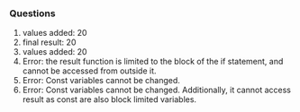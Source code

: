 ### Questions

1. values added: 20
2. final result: 20
3. values added: 20
4. Error: the result function is limited to the block of the if statement, and cannot be accessed from outside it.
5. Error: Const variables cannot be changed.
6. Error: Const variables cannot be changed. Additionally, it cannot access result as const are also block limited variables.